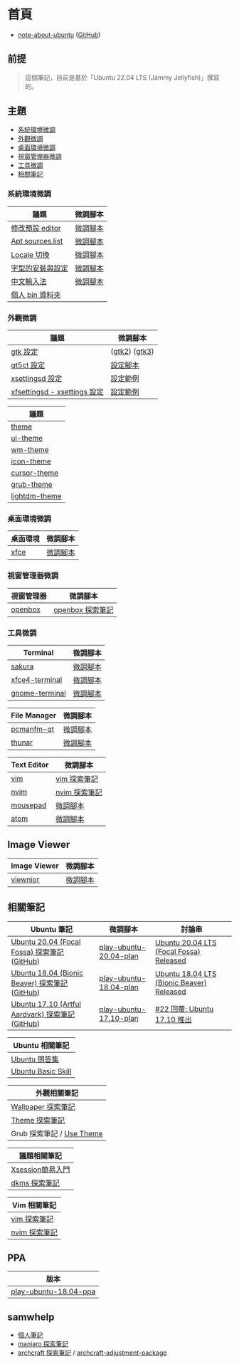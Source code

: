 
# 首頁

* [note-about-ubuntu](https://samwhelp.github.io/note-about-ubuntu/) ([GitHub](https://github.com/samwhelp/note-about-ubuntu))


## 前提

> 這個筆記，目前是基於「Ubuntu 22.04 LTS (Jammy Jellyfish)」撰寫的。


## 主題

* [系統環境微調](#系統環境微調)
* [外觀微調](#外觀微調)
* [桌面環境微調](#桌面環境微調)
* [視窗管理器微調](#視窗管理器微調)
* [工具微調](#工具微調)
* [相關筆記](#相關筆記)


### 系統環境微調

| 議題 | 微調腳本 |
| --- | --- |
| [修改預設 editor](https://samwhelp.github.io/note-about-ubuntu/read/adjustment/env/editor.html) | [微調腳本](https://github.com/samwhelp/note-about-ubuntu/tree/gh-pages/_demo/adjustment/env/editor/select-editor) |
| [Apt sources.list](https://samwhelp.github.io/note-about-ubuntu/read/adjustment/env/apt-sources-list.html) | [微調腳本](https://github.com/samwhelp/note-about-ubuntu/tree/gh-pages/_demo/adjustment/env/apt-sources-list) |
| [Locale 切換](https://samwhelp.github.io/note-about-ubuntu/read/adjustment/env/locale.html) | [微調腳本](https://github.com/samwhelp/note-about-ubuntu/tree/gh-pages/_demo/adjustment/env/locale) |
| [字型的安裝與設定](https://samwhelp.github.io/note-about-ubuntu/read/adjustment/env/font.html) | [微調腳本](https://github.com/samwhelp/note-about-ubuntu/tree/gh-pages/_demo/adjustment/env/font-setting/font-match-order) |
| [中文輸入法](https://samwhelp.github.io/note-about-ubuntu/read/adjustment/env/im.html) | [微調腳本](https://github.com/samwhelp/note-about-ubuntu/tree/gh-pages/_demo/adjustment/env/im/fcitx-chewing) |
| [個人 bin 資料夾](https://samwhelp.github.io/note-about-ubuntu/read/adjustment/env/bin-dir.html) | |



### 外觀微調

| 議題 | 微調腳本 |
| --- | --- |
| [gtk 設定](https://samwhelp.github.io/note-about-ubuntu/read/adjustment/env/gtk.html) | ([gtk2](https://github.com/samwhelp/note-about-ubuntu/tree/gh-pages/_demo/adjustment/part/gtk2)) ([gtk3](https://github.com/samwhelp/note-about-ubuntu/tree/gh-pages/_demo/adjustment/part/gtk3)) |
| [qt5ct 設定](https://samwhelp.github.io/note-about-ubuntu/read/adjustment/env/qt5ct.html) | [設定腳本](https://github.com/samwhelp/note-about-ubuntu/tree/gh-pages/_demo/adjustment/part/qt5ct) |
| [xsettingsd 設定](https://samwhelp.github.io/note-about-ubuntu/read/adjustment/env/xsettings/xsettingsd.html) | [設定範例](https://github.com/samwhelp/note-about-ubuntu/tree/gh-pages/_demo/adjustment/env/xsettings/xsettingsd) |
| [xfsettingsd - xsettings 設定 ](https://samwhelp.github.io/note-about-ubuntu/read/adjustment/env/xsettings/xfsettingsd.html) | [設定範例](https://github.com/samwhelp/note-about-ubuntu/blob/gh-pages/_demo/adjustment/de/xfce/config/xfce4/xfconf/xfce-perchannel-xml/xsettings.xml) |


| 議題 |
| --- |
| [theme](https://samwhelp.github.io/note-about-ubuntu/read/theme.html) |
| [ui-theme](https://samwhelp.github.io/note-about-ubuntu/read/theme/theme/ui-theme.html) |
| [wm-theme](https://samwhelp.github.io/note-about-ubuntu/read/theme/theme/wm-theme.html) |
| [icon-theme](https://samwhelp.github.io/note-about-ubuntu/read/theme/icon/icon-theme.html) |
| [cursor-theme](https://samwhelp.github.io/note-about-ubuntu/read/theme/icon/cursor-theme.html) |
| [grub-theme](https://samwhelp.github.io/note-about-ubuntu/read/theme/grub-theme.html) |
| [lightdm-theme](https://samwhelp.github.io/note-about-ubuntu/read/theme/lightdm-theme.html) |




### 桌面環境微調

| 桌面環境 | 微調腳本 |
| --- | --- |
| [xfce](https://samwhelp.github.io/note-about-ubuntu/read/adjustment/de/xfce.html) | [微調腳本](https://github.com/samwhelp/note-about-ubuntu/tree/gh-pages/_demo/adjustment/de/xfce) |


### 視窗管理器微調

| 視窗管理器 | 微調腳本 |
| --- | --- |
| [openbox](https://samwhelp.github.io/note-about-ubuntu/read/adjustment/wm/openbox.html) | [openbox 探索筆記](https://samwhelp.github.io/note-about-openbox/) |


### 工具微調

| Terminal | 微調腳本 |
| --- | --- |
| [sakura](https://samwhelp.github.io/note-about-ubuntu/read/adjustment/tool/sakura.html) | [微調腳本](https://github.com/samwhelp/note-about-ubuntu/tree/gh-pages/_demo/adjustment/tool/sakura) |
| [xfce4-terminal](https://samwhelp.github.io/note-about-ubuntu/read/adjustment/tool/xfce4-terminal.html) | [微調腳本](https://github.com/samwhelp/note-about-ubuntu/tree/gh-pages/_demo/adjustment/tool/xfce4-terminal) |
| [gnome-terminal](https://samwhelp.github.io/note-about-ubuntu/read/adjustment/tool/gnome-terminal.html) | [微調腳本](https://github.com/samwhelp/note-about-ubuntu/tree/gh-pages/_demo/adjustment/tool/gnome-terminal) |


| File Manager | 微調腳本 |
| --- | --- |
| [pcmanfm-qt](https://samwhelp.github.io/note-about-ubuntu/read/adjustment/tool/pcmanfm-qt.html) | [微調腳本](https://github.com/samwhelp/note-about-ubuntu/tree/gh-pages/_demo/adjustment/tool/pcmanfm-qt) |
| [thunar](https://samwhelp.github.io/note-about-ubuntu/read/adjustment/tool/thunar.html) | [微調腳本](https://github.com/samwhelp/note-about-ubuntu/tree/gh-pages/_demo/adjustment/tool/thunar) |


| Text Editor | 微調腳本 |
| --- | --- |
| [vim](https://samwhelp.github.io/note-about-ubuntu/read/adjustment/tool/vim.html) | [vim 探索筆記](https://github.com/samwhelp/note-about-vim/) |
| [nvim](https://samwhelp.github.io/note-about-ubuntu/read/adjustment/tool/nvim.html) | [nvim 探索筆記](https://samwhelp.github.io/note-about-nvim/) |
| [mousepad](https://samwhelp.github.io/note-about-ubuntu/read/adjustment/tool/mousepad.html) | [微調腳本](https://github.com/samwhelp/note-about-ubuntu/tree/gh-pages/_demo/adjustment/tool/mousepad) |
| [atom](https://samwhelp.github.io/note-about-ubuntu/read/adjustment/tool/atom.html) | [微調腳本](https://github.com/samwhelp/note-about-ubuntu/tree/gh-pages/_demo/adjustment/tool/atom) |


## Image Viewer

| Image Viewer | 微調腳本 |
| --- | --- |
| [viewnior](https://samwhelp.github.io/note-about-ubuntu/read/adjustment/tool/viewnior.html) | [微調腳本](https://github.com/samwhelp/note-about-ubuntu/tree/gh-pages/_demo/adjustment/tool/viewnior) |


## 相關筆記


| Ubuntu 筆記 | 微調腳本 | 討論串 |
| --- | --- | --- |
| [Ubuntu 20.04 (Focal Fossa) 探索筆記](https://samwhelp.github.io/note-ubuntu-20.04) ([GitHub](https://github.com/samwhelp/note-ubuntu-20.04)) | [play-ubuntu-20.04-plan](https://github.com/samwhelp/play-ubuntu-20.04-plan) | [Ubuntu 20.04 LTS (Focal Fossa) Released](https://www.ubuntu-tw.org/modules/newbb/viewtopic.php?post_id=362340#forumpost362340) |
| [Ubuntu 18.04 (Bionic Beaver) 探索筆記](https://samwhelp.github.io/note-ubuntu-18.04) ([GitHub](https://github.com/samwhelp/note-ubuntu-18.04)) | [play-ubuntu-18.04-plan](https://github.com/samwhelp/play-ubuntu-18.04-plan) | [Ubuntu 18.04 LTS (Bionic Beaver) Released](https://www.ubuntu-tw.org/modules/newbb/viewtopic.php?post_id=359750#forumpost359750) |
| [Ubuntu 17.10 (Artful Aardvark) 探索筆記](https://samwhelp.github.io/note-ubuntu-17.10) ([GitHub](https://github.com/samwhelp/note-ubuntu-17.10)) | [play-ubuntu-17.10-plan](https://github.com/samwhelp/play-ubuntu-17.10-plan) | [#22 回覆: Ubuntu 17.10 推出](https://www.ubuntu-tw.org/modules/newbb/viewtopic.php?post_id=358814#forumpost358814) |


| Ubuntu 相關筆記 |
| --- |
| [Ubuntu 問答集](http://samwhelp.github.io/book-ubuntu-qna/) |
| [Ubuntu Basic Skill](http://samwhelp.github.io/book-ubuntu-basic-skill/book/) |


| 外觀相關筆記 |
| --- |
| [Wallpaper 探索筆記](https://samwhelp.github.io/note-about-wallpaper/) |
| [Theme 探索筆記](https://samwhelp.github.io/note-about-theme/) |
| Grub 探索筆記 / [Use Theme](https://samwhelp.github.io/note-about-grub/read/howto/use_theme.html) |


| 議題相關筆記 |
| --- |
| [Xsession簡易入門](https://github.com/samwhelp/note-about-xsession/) |
| [dkms 探索筆記](https://samwhelp.github.io/note-about-dkms/) |


| Vim 相關筆記 |
| --- |
| [vim 探索筆記](https://github.com/samwhelp/note-about-vim/) |
| [nvim 探索筆記](https://samwhelp.github.io/note-about-nvim/) |


## PPA

| 版本 |
| --- |
| [play-ubuntu-18.04-ppa](https://github.com/samwhelp/play-ubuntu-18.04-ppa) |


## samwhelp

* [個人筆記](https://samwhelp.github.io/book/)
* [manjaro 探索筆記](https://samwhelp.github.io/note-about-manjaro/)
* [archcraft 探索筆記](https://samwhelp.github.io/note-about-archcraft/) / [archcraft-adjustment-package](https://github.com/samwhelp/archcraft-adjustment-package)
